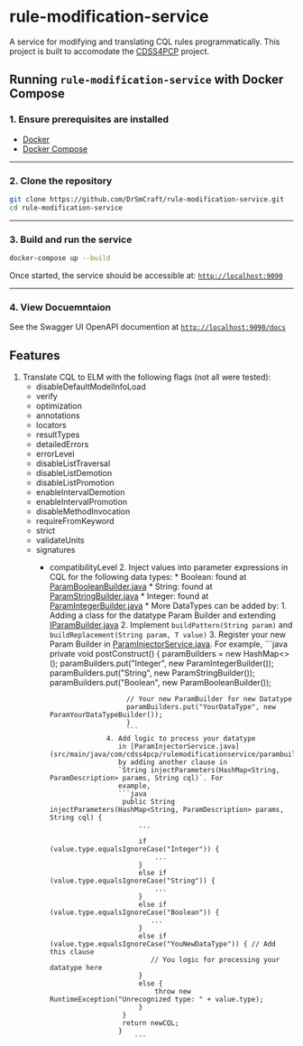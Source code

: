 # rule-modification-service

A service for modifying and translating CQL rules programmatically. This project is built to accomodate
the [CDSS4PCP](https://cdss4pcp.com/) project.

## Running `rule-modification-service` with Docker Compose

### 1. **Ensure prerequisites are installed**

* [Docker](https://docs.docker.com/get-docker/)
* [Docker Compose](https://docs.docker.com/compose/install/)

---

### 2. **Clone the repository**

```bash
git clone https://github.com/DrSmCraft/rule-modification-service.git
cd rule-modification-service
```

---

### 3. **Build and run the service**

```bash
docker-compose up --build
```

Once started, the service should be accessible at:
[`http://localhost:9090`](http://localhost:9090)

---

### 4. **View Docuemntaion**

See the Swagger UI OpenAPI documention at
[`http://localhost:9090/docs`](http://localhost:9090/docs/)

## Features

1. Translate CQL to ELM with the following flags (not all were tested):
    * disableDefaultModelInfoLoad
    * verify
    * optimization
    * annotations
    * locators
    * resultTypes
    * detailedErrors
    * errorLevel
    * disableListTraversal
    * disableListDemotion
    * disableListPromotion
    * enableIntervalDemotion
    * enableIntervalPromotion
    * disableMethodInvocation
    * requireFromKeyword
    * strict
    * validateUnits
    * signatures
        * compatibilityLevel
            2. Inject values into parameter expressions in CQL for the following data types:
                * Boolean: found
                  at [ParamBooleanBuilder.java](src/main/java/com/cdss4pcp/rulemodificationservice/parambuilder/ParamBooleanBuilder.java)
                * String: found
                  at [ParamStringBuilder.java](src/main/java/com/cdss4pcp/rulemodificationservice/parambuilder/ParamStringBuilder.java)
                    * Integer: found
                      at [ParamIntegerBuilder.java](src/main/java/com/cdss4pcp/rulemodificationservice/parambuilder/ParamIntegerBuilder.java)
                        * More DataTypes can be added by:
                            1. Adding a class for the datatype Param Builder and
                               extending [IParamBuilder.java](src/main/java/com/cdss4pcp/rulemodificationservice/parambuilder/IParamBuilder.java)
                            2. Implement `buildPattern(String param)` and `buildReplacement(String param, T value)`
                            3. Register your new Param Builder
                               in [ParamInjectorService.java](src/main/java/com/cdss4pcp/rulemodificationservice/parambuilder/ParamInjectorService.java).
                               For example,
                               ```java
                               private void postConstruct() {
                                 paramBuilders = new HashMap<>();
                                 paramBuilders.put("Integer", new ParamIntegerBuilder());
                                 paramBuilders.put("String", new ParamStringBuilder());
                                 paramBuilders.put("Boolean", new ParamBooleanBuilder());
                               
                                 // Your new ParamBuilder for new Datatype
                                 paramBuilders.put("YourDataType", new ParamYourDataTypeBuilder());
                                 }
                                 ```
                            4. Add logic to process your datatype
                               in [ParamInjectorService.java](src/main/java/com/cdss4pcp/rulemodificationservice/parambuilder/ParamInjectorService.java),
                               by adding another clause in
                               `String injectParameters(HashMap<String, ParamDescription> params, String cql)`. For
                               example,
                               ```java
                                public String injectParameters(HashMap<String, ParamDescription> params, String cql) {
                                    ...
                               
                                    if (value.type.equalsIgnoreCase("Integer")) {
                                        ...
                                    } 
                                    else if (value.type.equalsIgnoreCase("String")) {
                                        ...
                                    } 
                                    else if (value.type.equalsIgnoreCase("Boolean")) {
                                       ...
                                    }
                                    else if (value.type.equalsIgnoreCase("YouNewDataType")) { // Add this clause
                                       // You logic for processing your datatype here
                                    }
                                    else {
                                        throw new RuntimeException("Unrecognized type: " + value.type);
                                    }
                                }
                                return newCQL;
                               }
                                   ``` 
